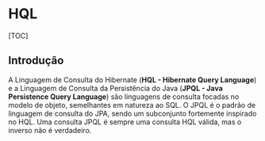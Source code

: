 # HQL

[TOC]

## Introdução

A Linguagem de Consulta do Hibernate (**HQL - Hibernate Query Language**) e a Linguagem de Consulta da Persistência do Java (**JPQL - Java Persistence Query Language**) são linguagens de consulta focadas no modelo de objeto, semelhantes em natureza ao SQL. O JPQL é o padrão de linguagem de consulta do JPA, sendo um subconjunto fortemente inspirado no HQL. Uma consulta JPQL é sempre uma consulta HQL válida, mas o inverso não é verdadeiro.
<!--stackedit_data:
eyJoaXN0b3J5IjpbLTE4NDM2NDczMjNdfQ==
-->
